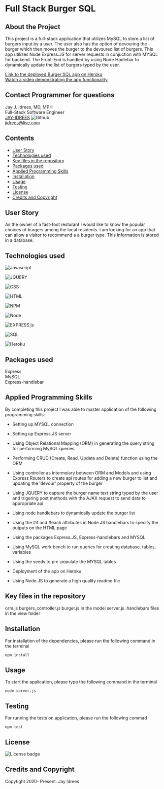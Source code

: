 # Full Stack Burger SQL

## About the Project
This project is a full-stack application that utilizes MySQL to store a list of burgers input by a user. The user also has the option of devouring the burger which then moves the burger to the devoured list of burgers. This app utilizes Node Express.JS for server requests in conjuction with MYSQL for backend. The Front-End is handled by using Node Hadlebar to dynamically update the list of burgers typed by the user. 

[Link to the deployed Burger SQL app on Heroku](https://fullstack-node-sql-burger.herokuapp.com/) <br />
[Watch a video demonstrating the app functionality]()<br />

## Contact Programmer for questions

Jay J. Idrees, MD, MPH<br />
Full-Stack Software Engineer<br />
[JAY-IDREES](https://github.com/Jay-Idrees) ![Github](http://img.shields.io/badge/github-black?style=flat&logo=github)<br />
jidrees@live.com



## Contents

- [User Story](#user-story)
- [Technologies used](#technologies-used)
- [Key files in the repository](#key-files-in-the-repository)
- [Packages used](#packages-used)
- [Applied Programming Skills](#applied-programming-skills)
- [Installation](#installation)
- [Usage](#usage)
- [Testing](#testing)
- [License](#license)
- [Credits and Copyright](#credits-and-copyright)


## User Story

As the owner of a fast-foot resturant I would like to know the popular choices of burgers among the local residents. I am looking for an app that can allow a visitor to recommend a a burger type. This information is stored in a database. 



## Technologies used

![Javascript](https://img.shields.io/badge/JavaScript-black?style=for-the-badge&logo=JavaScript)

![JQUERY](https://img.shields.io/badge/jquery-purple?style=for-the-badge&logo=jquery)

![CSS](https://img.shields.io/badge/css-darkgreen?style=for-the-badge&logo=css3)

![HTML](https://img.shields.io/badge/HTML-informational?style=for-the-badge&logo=html5)

![NPM](http://img.shields.io/badge/npm-yellow?style=for-the-badge&logo=NPM)

![Node](https://img.shields.io/badge/Node-green?style=for-the-badge&logo=Node.js)

![EXPRESS.js](http://img.shields.io/badge/express-JS-yellow?style=for-the-badge&logo=experts-exchange)

![SQL](https://img.shields.io/badge/MYSQL-darkblue?style=for-the-badge&logo=sqlite)

![Heroku](http://img.shields.io/badge/Heroku-purple?style=for-the-badge&logo=heroku)




## Packages used

Express <br />
MySQL <br />
Express-handlebar <br />


## Applied Programming Skills

By completing this project I was able to master application of the following programming skills: 

- Setting up MYSQL connection

- Setting up Express.JS server

- Using Object Relational Mapping (ORM) in generating the query string for performing MySQL queries

- Performing CRUD (Create, Read, Update and Delete) function using the ORM

- Using controller as intermeiary between ORM and Models and using Express Routers to create api routes for adding a new burger to list and updating the 'devour' property of the burger

- Using JQUERY to capture the burger name text string typed by the user and trigering post methods with the AJAX request to send data to appropriate api

- Using node handlebars to dynamically update the burger list 

- Using the #if and #each attributes in Node.JS handlebars to specify the outputs on the HTML page

- Using the packages Express.JS, Express-handlebars and MYSQL

- Using MySQL work bench to run queries for creating database, tables, variables

- Using the seeds to pre-populate the MYSQL tables

- Deployment of the app on Heroku

- Using Node.JS to generate a high quality readme file



## Key files in the repository

orm.js
burgers_controller.js
burger.js in the model
server.js
.handlebars files in the view folder



## Installation

For installation of the dependencies, please run the following command in the terminal

```
npm install
```

## Usage

To start the application, please type the following command in the terminal

```
node server.js
```


## Testing

For running the tests on application, please run the following commad

```
npm test
```


## License 

![License badge](https://img.shields.io/badge/license-MIT-blue.svg)


## Credits and Copyright 
Copytight 2020- Present. Jay Idrees



